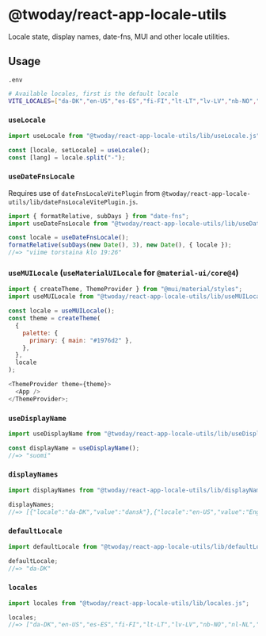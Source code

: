 # @twoday/react-app-locale-utils

Locale state, display names, date-fns, MUI and other locale utilities.

## Usage

`.env`

```sh
# Available locales, first is the default locale
VITE_LOCALES=["da-DK","en-US","es-ES","fi-FI","lt-LT","lv-LV","nb-NO","nl-NL","ro-RO","sv-SE","en-XA"]
```

### `useLocale`

```js
import useLocale from "@twoday/react-app-locale-utils/lib/useLocale.js";

const [locale, setLocale] = useLocale();
const [lang] = locale.split("-");
```

### `useDateFnsLocale`

Requires use of `dateFnsLocaleVitePlugin` from `@twoday/react-app-locale-utils/lib/dateFnsLocaleVitePlugin.js`.

```js
import { formatRelative, subDays } from "date-fns";
import useDateFnsLocale from "@twoday/react-app-locale-utils/lib/useDateFnsLocale.js";

const locale = useDateFnsLocale();
formatRelative(subDays(new Date(), 3), new Date(), { locale });
//=> "viime torstaina klo 19:26"
```

### `useMUILocale` (`useMaterialUILocale` for `@material-ui/core@4`)

```js
import { createTheme, ThemeProvider } from "@mui/material/styles";
import useMUILocale from "@twoday/react-app-locale-utils/lib/useMUILocale.js";

const locale = useMUILocale();
const theme = createTheme(
  {
    palette: {
      primary: { main: "#1976d2" },
    },
  },
  locale
);

<ThemeProvider theme={theme}>
  <App />
</ThemeProvider>;
```

### `useDisplayName`

```js
import useDisplayName from "@twoday/react-app-locale-utils/lib/useDisplayName.js";

const displayName = useDisplayName();
//=> "suomi"
```

### `displayNames`

```js
import displayNames from "@twoday/react-app-locale-utils/lib/displayNames.js";

displayNames;
//=> [{"locale":"da-DK","value":"dansk"},{"locale":"en-US","value":"English"},...]
```

### `defaultLocale`

```js
import defaultLocale from "@twoday/react-app-locale-utils/lib/defaultLocale.js";

defaultLocale;
//=> "da-DK"
```

### `locales`

```js
import locales from "@twoday/react-app-locale-utils/lib/locales.js";

locales;
//=> ["da-DK","en-US","es-ES","fi-FI","lt-LT","lv-LV","nb-NO","nl-NL","ro-RO","sv-SE","en-XA"]
```
